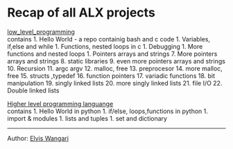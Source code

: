 # Recap of all ALX projects

<u> low_level_programming </u></br>
contains 1. Hello World - a repo containig bash and c code
	 1. Variables, if,else and while
	 1. Functions, nested loops in c
	 1. Debugging
	 1. More functions and nested loops
	 1. Pointers arrays and strings
	 7. More pointers arrays and strings
	 8. static libraries
	 9. even more pointers arrays and strings
	 10. Recursion
	 11. argc argv
	 12. malloc, free
	 13. preprocesor
	 14. more malloc, free
	 15. structs ,typedef
	 16. function pointers
	 17. variadic functions
	 18. bit manipulation
	 19. singly linked lists
	 20. more singly linked lists
	 21. file I/O
	 22. Double linked lists

<u> Higher level programming languange </u></br>
contains
	 1. Hello World in python
	 1. if/else, loops,functions in python
	 1. import & modules
	 1. lists and tuples
	 1. set and dictionary


___

Author: [Elvis Wangari](https://linkedin.com/in/elvis-wangari)
